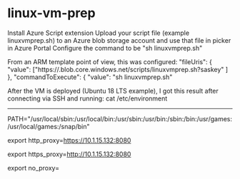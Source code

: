 # linux-vm-prep

Install Azure Script extension
Upload your script file (example linuxvmprep.sh) to an Azure blob storage account and use that file in picker in Azure Portal
Configure the command to be "sh linuxvmprep.sh"

From an ARM template point of view, this was configured:
                    "fileUris": {
                        "value": ["https://<storageaccountname>.blob.core.windows.net/scripts/linuxvmprep.sh?saskey"
                        ]
                    },
                    "commandToExecute": {
                        "value": "sh linuxvmprep.sh"

After the VM is deployed (Ubuntu 18 LTS example), I got this result after connecting via SSH and running: cat /etc/environment

-----------------------

PATH="/usr/local/sbin:/usr/local/bin:/usr/sbin:/usr/bin:/sbin:/bin:/usr/games:/usr/local/games:/snap/bin"

export http_proxy=https://10.1.15.132:8080

export https_proxy=http://10.1.15.132:8080
 
export no_proxy=

